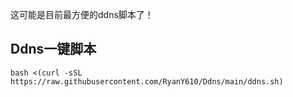 这可能是目前最方便的ddns脚本了！

## Ddns一键脚本
```
bash <(curl -sSL https://raw.githubusercontent.com/RyanY610/Ddns/main/ddns.sh)
```
